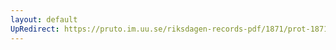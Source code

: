 ```yaml
---
layout: default
UpRedirect: https://pruto.im.uu.se/riksdagen-records-pdf/1871/prot-1871--ak--215/prot-1871--ak--215_007.pdf
---
```

